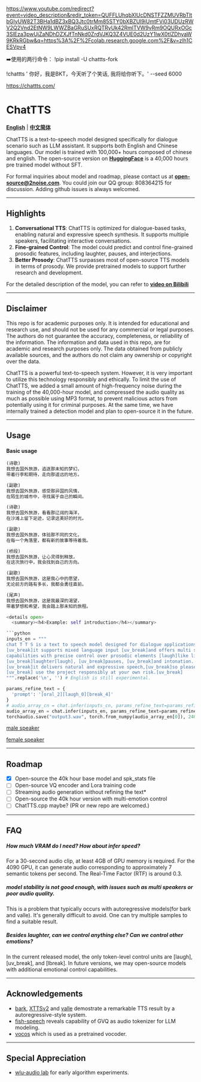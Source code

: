 

https://www.youtube.com/redirect?event=video_description&redir_token=QUFFLUhqbXlUcDNSTFZZMUVRbTltbGIyUW82T3BHa1dBZ3xBQ3Jtc0trMm85STY0bXBZUl9iUmtFVi03UDUzRWV2Q2Vnd2EtNW9LWWZBaGRuSUxRQTRyUk42RmlTVW9vRm9OQURxOGc3SlEza3pwUjZaNDhDZXJfTnNkd0ZrdVJKQ3Z4VUE0d2UzY1lwX0tIZDhyaW9KRkRGbw&q=https%3A%2F%2Fcolab.research.google.com%2F&v=zlh1CESVpv4


➡️使用的两行命令：
!pip install -U chattts-fork



!chattts ' 你好，我是BKT，今天听了个笑话, 我将给你听下。'  --seed 6000




https://chattts.com/



# ChatTTS
[**English**](./README.md) | [**中文简体**](./README_CN.md)

ChatTTS is a text-to-speech model designed specifically for dialogue scenario such as LLM assistant. It supports both English and Chinese languages. Our model is trained with 100,000+ hours composed of chinese and english. The open-source version on **[HuggingFace](https://huggingface.co/2Noise/ChatTTS)** is a 40,000 hours pre trained model without SFT.

For formal inquiries about model and roadmap, please contact us at **open-source@2noise.com**. You could join our QQ group: 808364215 for discussion. Adding github issues is always welcomed.

---
## Highlights
1. **Conversational TTS**: ChatTTS is optimized for dialogue-based tasks, enabling natural and expressive speech synthesis. It supports multiple speakers, facilitating interactive conversations.
2. **Fine-grained Control**: The model could predict and control fine-grained prosodic features, including laughter, pauses, and interjections. 
3. **Better Prosody**: ChatTTS surpasses most of open-source TTS models in terms of prosody. We provide pretrained models to support further research and development.

For the detailed description of the model, you can refer to **[video on Bilibili](https://www.bilibili.com/video/BV1zn4y1o7iV)**

---

## Disclaimer

This repo is for academic purposes only. It is intended for educational and research use, and should not be used for any commercial or legal purposes. The authors do not guarantee the accuracy, completeness, or reliability of the information. The information and data used in this repo, are for academic and research purposes only. The data obtained from publicly available sources, and the authors do not claim any ownership or copyright over the data.

ChatTTS is a powerful text-to-speech system. However, it is very important to utilize this technology responsibly and ethically. To limit the use of ChatTTS, we added a small amount of high-frequency noise during the training of the 40,000-hour model, and compressed the audio quality as much as possible using MP3 format, to prevent malicious actors from potentially using it for criminal purposes. At the same time, we have internally trained a detection model and plan to open-source it in the future.


---
## Usage

<h4>Basic usage</h4>

```python
(诗歌)
我想去国外旅游，追逐那未知的梦幻，
带着行李和期待，走向那遥远的地方。

(副歌)
我想去国外旅游，感受那异国的风情，
在陌生的城市中，寻找属于自己的瞬间。

(诗歌)
我想去国外旅游，看看那辽阔的海洋，
在沙滩上留下足迹，记录这美好的时光。

(副歌)
我想去国外旅游，体验那不同的文化，
在每一个角落里，都有新的故事等待着我。

(桥段)
我想去国外旅游，让心灵得到释放，
在这次旅行中，我会找到自己的方向。

(副歌)
我想去国外旅游，这是我心中的愿望，
无论前方的路有多长，我都会勇往直前。

(尾声)
我想去国外旅游，这是我最深的渴望，
带着梦想和希望，我会踏上那未知的旅程。

<details open>
  <summary><h4>Example: self introduction</h4></summary>

```python
inputs_en = """
chat T T S is a text to speech model designed for dialogue applications. 
[uv_break]it supports mixed language input [uv_break]and offers multi speaker 
capabilities with precise control over prosodic elements [laugh]like like 
[uv_break]laughter[laugh], [uv_break]pauses, [uv_break]and intonation. 
[uv_break]it delivers natural and expressive speech,[uv_break]so please
[uv_break] use the project responsibly at your own risk.[uv_break]
""".replace('\n', '') # English is still experimental.

params_refine_text = {
  'prompt': '[oral_2][laugh_0][break_4]'
} 
# audio_array_cn = chat.infer(inputs_cn, params_refine_text=params_refine_text)
audio_array_en = chat.infer(inputs_en, params_refine_text=params_refine_text)
torchaudio.save("output3.wav", torch.from_numpy(audio_array_en[0]), 24000)
```
[male speaker](https://github.com/2noise/ChatTTS/assets/130631963/e0f51251-db7f-4d39-a0e9-3e095bb65de1)

[female speaker](https://github.com/2noise/ChatTTS/assets/130631963/f5dcdd01-1091-47c5-8241-c4f6aaaa8bbd)
</details>

---
## Roadmap
- [x] Open-source the 40k hour base model and spk_stats file
- [ ] Open-source VQ encoder and Lora training code
- [ ] Streaming audio generation without refining the text*
- [ ] Open-source the 40k hour version with multi-emotion control
- [ ] ChatTTS.cpp maybe? (PR or new repo are welcomed.)
 
----
## FAQ

##### How much VRAM do I need? How about infer speed?
For a 30-second audio clip, at least 4GB of GPU memory is required. For the 4090 GPU, it can generate audio corresponding to approximately 7 semantic tokens per second. The Real-Time Factor (RTF) is around 0.3.

##### model stability is not good enough, with issues such as multi speakers or poor audio quality.

This is a problem that typically occurs with autoregressive models(for bark and valle). It's generally difficult to avoid. One can try multiple samples to find a suitable result.

##### Besides laughter, can we control anything else? Can we control other emotions?

In the current released model, the only token-level control units are [laugh], [uv_break], and [lbreak]. In future versions, we may open-source models with additional emotional control capabilities.

---
## Acknowledgements
- [bark](https://github.com/suno-ai/bark), [XTTSv2](https://github.com/coqui-ai/TTS) and [valle](https://arxiv.org/abs/2301.02111) demostrate a remarkable TTS result by a autoregressive-style system.
- [fish-speech](https://github.com/fishaudio/fish-speech) reveals capability of GVQ as audio tokenizer for LLM modeling.
- [vocos](https://github.com/gemelo-ai/vocos) which is used as a pretrained vocoder.

---
## Special Appreciation
- [wlu-audio lab](https://audio.westlake.edu.cn/) for early algorithm experiments.
